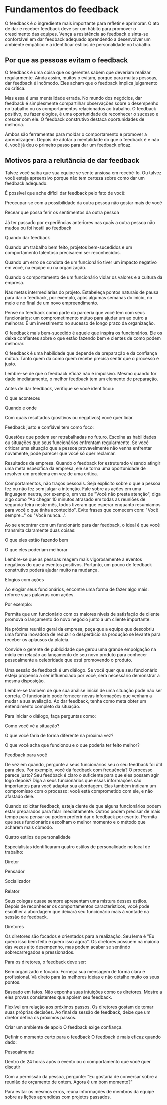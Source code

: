 # Fundamentos do feedback

O feedback é o ingrediente mais importante para refletir e aprimorar. O ato de dar e receber feedback deve ser um hábito para promover o crescimento das equipes. Vença a resistência ao feedback e sinta-se confortável em dar feedback adequado aprendendo a desenvolver um ambiente empático e a identificar estilos de personalidade no trabalho.


## Por que as pessoas evitam o feedback

O feedback é uma coisa que os gerentes sabem que deveriam realizar regularmente. Ainda assim, muitos o evitam, porque para muitas pessoas, dar feedback é incômodo. Eles acham que o feedback implica julgamento ou crítica.

Mas essa é uma mentalidade errada. No mundo dos negócios, dar feedback é simplesmente compartilhar observações sobre o desempenho no trabalho ou os comportamentos relacionados ao trabalho. O feedback positivo, ou fazer elogios, é uma oportunidade de reconhecer o sucesso e crescer com ele. O feedback construtivo destaca oportunidades de melhoria.

Ambos são ferramentas para moldar o comportamento e promover a aprendizagem. Depois de adotar a mentalidade do que o feedback é e não é, você já deu o primeiro passo para dar um feedback eficaz.


## Motivos para a relutância de dar feedback
 Talvez você saiba que sua equipe se sente ansiosa em recebê-lo. Ou talvez você esteja apreensivo porque não tem certeza sobre como dar um feedback adequado.
 
 É possível que ache difícil dar feedback pelo fato de você:

Preocupar-se com a possibilidade da outra pessoa não gostar mais de você

Recear que possa ferir os sentimentos da outra pessoa

Já ter passado por experiências anteriores nas quais a outra pessoa não mudou ou foi hostil ao feedback

Quando dar feedback


Quando um trabalho bem feito, projetos bem-sucedidos e um comportamento talentoso precisarem ser reconhecidos.

Quando um erro de conduta de um funcionário tiver um impacto negativo em você, na equipe ou na organização.

Quando o comportamento de um funcionário violar os valores e a cultura da empresa.

Nas metas intermediárias do projeto. Estabeleça pontos naturais de pausa para dar o feedback, por exemplo, após algumas semanas do início, no meio e no final de um novo empreendimento.




Pense no feedback como parte da parceria que você tem com seus funcionários: um comprometimento mútuo para ajudar um ao outro a melhorar. É um investimento no sucesso de longo prazo da organização.

O feedback mais bem-sucedido é aquele que inspira os funcionários. Ele os deixa confiantes sobre o que estão fazendo bem e cientes de como podem melhorar.

O feedback é uma habilidade que depende da preparação e da confiança mútua. Tanto quem dá como quem recebe precisa sentir que o processo é justo.

Lembre-se de que o feedback eficaz não é impulsivo. Mesmo quando for dado imediatamente, o melhor feedback tem um elemento de preparação.

Antes de dar feedback, verifique se você identificou:

O que aconteceu

Quando e onde

Com quais resultados (positivos ou negativos) você quer lidar.

Feedback justo e confiável tem como foco:

Questões que podem ser retrabalhadas no futuro. Escolha as habilidades ou situações que seus funcionários enfrentam regularmente. Se você criticar uma situação que a pessoa provavelmente não venha enfrentar novamente, pode parecer que você só quer reclamar.

Resultados da empresa. Quando o feedback for estruturado visando atingir uma meta específica da empresa, ele se torna uma oportunidade de resolver um problema em vez de uma crítica.

Comportamentos, não traços pessoais. Seja explícito sobre o que a pessoa fez ou não fez sem julgar a intenção. Fale sobre as ações em uma linguagem neutra, por exemplo, em vez de "Você não presta atenção", diga algo como "Ao chegar 10 minutos atrasado em todas as reuniões de segunda-feira neste mês, todos tiveram que esperar enquanto resumíamos para você o que tinha acontecido". Evite frases que comecem com: "Você sempre..." ou "Você nunca...".

Ao se encontrar com um funcionário para dar feedback, o ideal é que você transmita claramente duas coisas:

O que eles estão fazendo bem

O que eles poderiam melhorar

Lembre-se que as pessoas reagem mais vigorosamente a eventos negativos do que a eventos positivos. Portanto, um pouco de feedback construtivo poderá ajudar muito na mudança.

Elogios com ações

Ao elogiar seus funcionários, encontre uma forma de fazer algo mais: reforce suas palavras com ações.

Por exemplo:

Permita que um funcionário com os maiores níveis de satisfação de cliente promova o lançamento do novo negócio junto a um cliente importante.

Na próxima reunião geral da empresa, peça que a equipe que descobriu uma forma inovadora de reduzir o desperdício na produção se levante para receber os aplausos da plateia.

Convide o gerente de publicidade que gerou uma grande empolgação na mídia em relação ao lançamento de seu novo produto para conhecer pessoalmente a celebridade que está promovendo o produto.

Uma sessão de feedback é um diálogo. Se você quer que seu funcionário esteja propenso a ser influenciado por você, será necessário demonstrar a mesma disposição.

Lembre-se também de que sua análise inicial de uma situação pode não ser correta. O funcionário pode fornecer novas informações que venham a mudar a sua avaliação. Ao dar feedback, tenha como meta obter um entendimento completo da situação.

Para iniciar o diálogo, faça perguntas como:

Como você vê a situação?

O que você faria de forma diferente na próxima vez?

O que você acha que funcionou e o que poderia ter feito melhor?

Feedback para você


De vez em quando, pergunte a seus funcionários seu o seu feedback foi útil para eles. Por exemplo, você dá feedback com frequência? O processo parece justo? Seu feedback é claro o suficiente para que eles possam agir logo depois? Diga a seus funcionários que essas informações são importantes para você adaptar sua abordagem. Elas também indicam um compromisso com o processo: você está comprometido com ele, e não afastado dele.

Quando solicitar feedback, esteja ciente de que alguns funcionários podem estar preparados para falar imediatamente. Outros podem precisar de mais tempo para pensar ou podem preferir dar o feedback por escrito. Permita que seus funcionários escolham o melhor momento e o método que acharem mais cômodo.

Quatro estilos de personalidade

Especialistas identificaram quatro estilos de personalidade no local de trabalho:

Diretor

Pensador

Socializador

Relator

Seus colegas quase sempre apresentam uma mistura desses estilos. Depois de reconhecer os comportamentos característicos, você pode escolher a abordagem que deixará seu funcionário mais à vontade na sessão de feedback.

Diretores


Os diretores são focados e orientados para a realização. Seu lema é "Eu quero isso bem feito e quero isso agora". Os diretores possuem na maioria das vezes alto desempenho, mas podem acabar se sentindo sobrecarregados e pressionados.

Para os diretores, o feedback deve ser:

Bem organizado e focado. Forneça sua mensagem de forma clara e profissional. Vá direto para às melhores ideias e não detalhe muito os seus pontos.

Baseado em fatos. Não exponha suas intuições como os diretores. Mostre a eles provas consistentes que apoiem seu feedback.

Flexível em relação aos próximos passos. Os diretores gostam de tomar suas próprias decisões. Ao final da sessão de feedback, deixe que um diretor defina os próximos passos.

Criar um ambiente de apoio
O feedback exige confiança. 


Definir o momento certo para o feedback
O feedback é mais eficaz quando dado:

Pessoalmente

Dentro de 24 horas após o evento ou o comportamento que você quer discutir

Com a permissão da pessoa, pergunte: "Eu gostaria de conversar sobre a reunião de orçamento de ontem. Agora é um bom momento?"

Para evitar os mesmos erros, reúna informações de membros da equipe sobre as lições aprendidas com projetos passados.








